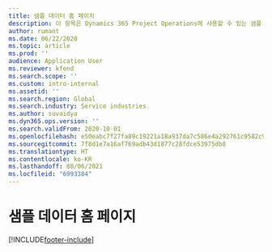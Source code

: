 ```yaml
---
title: 샘플 데이터 홈 페이지
description: 이 항목은 Dynamics 365 Project Operations에 사용할 수 있는 샘플 데이터에 대한 정보를 제공합니다.
author: rumant
ms.date: 06/22/2020
ms.topic: article
ms.prod: ''
audience: Application User
ms.reviewer: kfend
ms.search.scope: ''
ms.custom: intro-internal
ms.assetid: ''
ms.search.region: Global
ms.search.industry: Service industries
ms.author: suvaidya
ms.dyn365.ops.version: ''
ms.search.validFrom: 2020-10-01
ms.openlocfilehash: e50eabc7f27fa89c19221a18a937da7c586e4a292761c9582c92b6b5fd494ac4
ms.sourcegitcommit: 7f8d1e7a16af769adb43d1877c28fdce53975db8
ms.translationtype: HT
ms.contentlocale: ko-KR
ms.lasthandoff: 08/06/2021
ms.locfileid: "6993384"
---
```

# <a name="sample-data-home-page"></a>샘플 데이터 홈 페이지


[!INCLUDE[footer-include](../includes/footer-banner.md)]